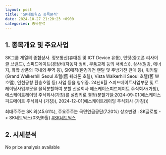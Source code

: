 ```yaml
---
layout: post
title: 'SK네트웍스 종목분석'
date: 2024-10-27 21:20:23 +0900
categories: 종목분석
---
```


## 1. 종목개요 및 주요사업

SK그룹 계열의 종합상사. 정보통신(휴대폰 및 ICT Device 유통), 민팃(중고폰 리사이클 브랜드), 스피드메이트(경정비(자동차 정비, 부품교체 등의 서비스)), 상사(철강, 에너지, 화학 상품의 국내외 무역 등), SK매직(환경가전 렌탈 및 주방가전 판매 등), 워커힐(Grand Walkerhill Seoul 호텔(舊 쉐라톤 호텔), Vista Walkerhill Seoul 호텔(舊 W호텔), 인천공항 환승호텔 등) 사업 등을 영위중. 24년6월 스피드메이트사업부문 및 트레이딩사업부문을 물적분할하여 분할 신설회사 에스케이스피드메이트 주식회사(가칭), 에스케이트레이딩 주식회사(가칭)를 설립키로 결정(분할기일:2024-09-01(에스케이스피드메이트 주식회사 (가칭)), 2024-12-01(에스케이트레이딩 주식회사 (가칭)))

최대주주는 SK 외(45.61%), 주요주주는 국민연금공단(7.20%) 상호변경 : SK글로벌 -> SK네트웍스(03년9월)
[#SK네트웍스](#)

## 2. 시세분석

No price analysis available
